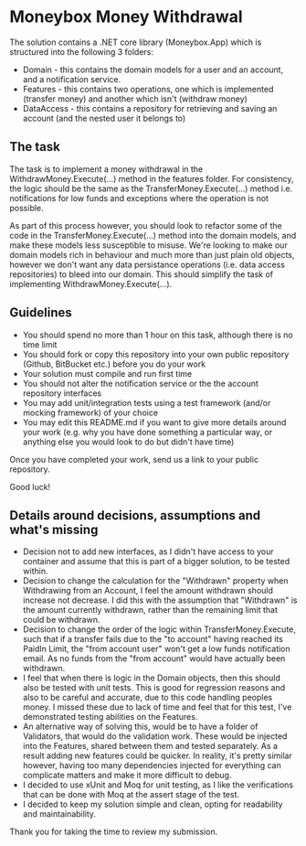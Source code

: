 # Moneybox Money Withdrawal

The solution contains a .NET core library (Moneybox.App) which is structured into the following 3 folders:

* Domain - this contains the domain models for a user and an account, and a notification service.
* Features - this contains two operations, one which is implemented (transfer money) and another which isn't (withdraw money)
* DataAccess - this contains a repository for retrieving and saving an account (and the nested user it belongs to)

## The task

The task is to implement a money withdrawal in the WithdrawMoney.Execute(...) method in the features folder. For consistency, the logic should be the same as the TransferMoney.Execute(...) method i.e. notifications for low funds and exceptions where the operation is not possible. 

As part of this process however, you should look to refactor some of the code in the TransferMoney.Execute(...) method into the domain models, and make these models less susceptible to misuse. We're looking to make our domain models rich in behaviour and much more than just plain old objects, however we don't want any data persistance operations (i.e. data access repositories) to bleed into our domain. This should simplify the task of implementing WithdrawMoney.Execute(...).

## Guidelines

* You should spend no more than 1 hour on this task, although there is no time limit
* You should fork or copy this repository into your own public repository (Github, BitBucket etc.) before you do your work
* Your solution must compile and run first time
* You should not alter the notification service or the the account repository interfaces
* You may add unit/integration tests using a test framework (and/or mocking framework) of your choice
* You may edit this README.md if you want to give more details around your work (e.g. why you have done something a particular way, or anything else you would look to do but didn't have time)

Once you have completed your work, send us a link to your public repository.

Good luck!

## Details around decisions, assumptions and what's missing

* Decision not to add new interfaces, as I didn't have access to your container and assume that this is part of a bigger solution, to be tested within.
* Decision to change the calculation for the "Withdrawn" property when Withdrawing from an Account, I feel the amount withdrawn should increase not decrease. I did this with the assumption that "Withdrawn" is the amount currently withdrawn, rather than the remaining limit that could be withdrawn.
* Decision to change the order of the logic within TransferMoney.Execute, such that if a transfer fails due to the "to account" having reached its PaidIn Limit, the "from account user" won't get a low funds notification email. As no funds from the "from account" would have actually been withdrawn.
* I feel that when there is logic in the Domain objects, then this should also be tested with unit tests. This is good for regression reasons and also to be careful and accurate, due to this code handling peoples money. I missed these due to lack of time and feel that for this test, I've demonstrated testing abilities on the Features.
* An alternative way of solving this, would be to have a folder of Validators, that would do the validation work. These would be injected into the Features, shared between them and tested separately. As a result adding new features could be quicker. In reality, it's pretty similar however, having too many dependencies injected for everything can complicate matters and make it more difficult to debug.
* I decided to use xUnit and Moq for unit testing, as I like the verifications that can be done with Moq at the assert stage of the test.
* I decided to keep my solution simple and clean, opting for readability and maintainability.

Thank you for taking the time to review my submission.

